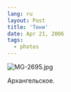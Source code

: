 ```yaml
---
lang: ru
layout: Post
title: 'Тени'
date: Apr 21, 2006
tags:
  - photos
---
```




![MG-2695.jpg](upload://MG-2695.jpg)

Архангельское.
